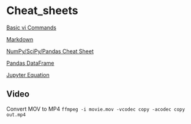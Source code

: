 # Cheat_sheets

[Basic vi Commands](http://www.cse.scu.edu/~yfang/coen11/vi-CheatSheet.pdf)

[Markdown](https://guides.github.com/pdfs/markdown-cheatsheet-online.pdf)

[NumPy/SciPy/Pandas Cheat Sheet](https://s3.amazonaws.com/quandl-static-content/Documents/Quandl+-+Pandas,+SciPy,+NumPy+Cheat+Sheet.pdf)

[Pandas DataFrame](http://pandas.pydata.org/pandas-docs/stable/api.html#dataframe)

[Jupyter Equation](http://jupyter-notebook.readthedocs.io/en/latest/examples/Notebook/Typesetting%20Equations.html)

## Video

Convert MOV to MP4
`ffmpeg -i movie.mov -vcodec copy -acodec copy out.mp4`
